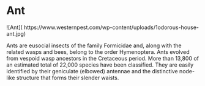 <h1>Ant</h1>
![Ant](
    https://www.westernpest.com/wp-content/uploads/1odorous-house-ant.jpg)
    <p>Ants are eusocial insects of the family Formicidae and, along with the related wasps and bees, belong to the order Hymenoptera. Ants evolved from vespoid wasp ancestors in the Cretaceous period. More than 13,800 of an estimated total of 22,000 species have been classified. They are easily identified by their geniculate (elbowed) antennae and the distinctive node-like structure that forms their slender waists.</p>